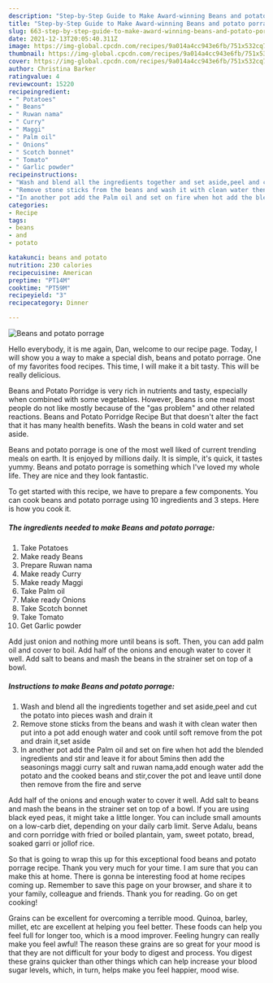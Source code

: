 ```yaml
---
description: "Step-by-Step Guide to Make Award-winning Beans and potato porrage"
title: "Step-by-Step Guide to Make Award-winning Beans and potato porrage"
slug: 663-step-by-step-guide-to-make-award-winning-beans-and-potato-porrage
date: 2021-12-13T20:05:40.311Z
image: https://img-global.cpcdn.com/recipes/9a014a4cc943e6fb/751x532cq70/beans-and-potato-porrage-recipe-main-photo.jpg
thumbnail: https://img-global.cpcdn.com/recipes/9a014a4cc943e6fb/751x532cq70/beans-and-potato-porrage-recipe-main-photo.jpg
cover: https://img-global.cpcdn.com/recipes/9a014a4cc943e6fb/751x532cq70/beans-and-potato-porrage-recipe-main-photo.jpg
author: Christina Barker
ratingvalue: 4
reviewcount: 15220
recipeingredient:
- " Potatoes"
- " Beans"
- " Ruwan nama"
- " Curry"
- " Maggi"
- " Palm oil"
- " Onions"
- " Scotch bonnet"
- " Tomato"
- " Garlic powder"
recipeinstructions:
- "Wash and blend all the ingredients together and set aside,peel and cut the potato into pieces wash and drain it"
- "Remove stone sticks from the beans and wash it with clean water then put into a pot add enough water and cook until soft remove from the pot and drain it,set aside"
- "In another pot add the Palm oil and set on fire when hot add the blended ingredients and stir and leave it for about 5mins then add the seasonings maggi curry salt and ruwan nama,add enough water add the potato and the cooked beans and stir,cover the pot and leave until done then remove from the fire and serve"
categories:
- Recipe
tags:
- beans
- and
- potato

katakunci: beans and potato 
nutrition: 230 calories
recipecuisine: American
preptime: "PT14M"
cooktime: "PT59M"
recipeyield: "3"
recipecategory: Dinner

---
```



![Beans and potato porrage](https://img-global.cpcdn.com/recipes/9a014a4cc943e6fb/751x532cq70/beans-and-potato-porrage-recipe-main-photo.jpg)

Hello everybody, it is me again, Dan, welcome to our recipe page. Today, I will show you a way to make a special dish, beans and potato porrage. One of my favorites food recipes. This time, I will make it a bit tasty. This will be really delicious.

Beans and Potato Porridge is very rich in nutrients and tasty, especially when combined with some vegetables. However, Beans is one meal most people do not like mostly because of the &#34;gas problem&#34; and other related reactions. Beans and Potato Porridge Recipe But that doesn&#39;t alter the fact that it has many health benefits. Wash the beans in cold water and set aside.

Beans and potato porrage is one of the most well liked of current trending meals on earth. It is enjoyed by millions daily. It is simple, it's quick, it tastes yummy. Beans and potato porrage is something which I've loved my whole life. They are nice and they look fantastic.


To get started with this recipe, we have to prepare a few components. You can cook beans and potato porrage using 10 ingredients and 3 steps. Here is how you cook it.

<!--inarticleads1-->

##### The ingredients needed to make Beans and potato porrage:

1. Take  Potatoes
1. Make ready  Beans
1. Prepare  Ruwan nama
1. Make ready  Curry
1. Make ready  Maggi
1. Take  Palm oil
1. Make ready  Onions
1. Take  Scotch bonnet
1. Take  Tomato
1. Get  Garlic powder


Add just onion and nothing more until beans is soft. Then, you can add palm oil and cover to boil. Add half of the onions and enough water to cover it well. Add salt to beans and mash the beans in the strainer set on top of a bowl. 

<!--inarticleads2-->

##### Instructions to make Beans and potato porrage:

1. Wash and blend all the ingredients together and set aside,peel and cut the potato into pieces wash and drain it
1. Remove stone sticks from the beans and wash it with clean water then put into a pot add enough water and cook until soft remove from the pot and drain it,set aside
1. In another pot add the Palm oil and set on fire when hot add the blended ingredients and stir and leave it for about 5mins then add the seasonings maggi curry salt and ruwan nama,add enough water add the potato and the cooked beans and stir,cover the pot and leave until done then remove from the fire and serve


Add half of the onions and enough water to cover it well. Add salt to beans and mash the beans in the strainer set on top of a bowl. If you are using black eyed peas, it might take a little longer. You can include small amounts on a low-carb diet, depending on your daily carb limit. Serve Adalu, beans and corn porridge with fried or boiled plantain, yam, sweet potato, bread, soaked garri or jollof rice. 

So that is going to wrap this up for this exceptional food beans and potato porrage recipe. Thank you very much for your time. I am sure that you can make this at home. There is gonna be interesting food at home recipes coming up. Remember to save this page on your browser, and share it to your family, colleague and friends. Thank you for reading. Go on get cooking!

Grains can be excellent for overcoming a terrible mood. Quinoa, barley, millet, etc are excellent at helping you feel better. These foods can help you feel full for longer too, which is a mood improver. Feeling hungry can really make you feel awful! The reason these grains are so great for your mood is that they are not difficult for your body to digest and process. You digest these grains quicker than other things which can help increase your blood sugar levels, which, in turn, helps make you feel happier, mood wise.

